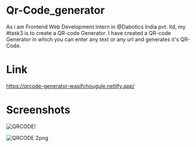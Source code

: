 # Qr-Code_generator

As i am Frontend Web Development intern in @Dabotics India pvt. ltd, my #task3 is to create a QR-code Generator.
I have created a QR-code Generator in which you can enter any text or any url and generates it's QR-Code.

# Link
https://qrcode-generator-wasifchougule.netlify.app/

# Screenshots
![QRCODE!](https://github.com/Wsf03/Qr-Code_generator/assets/136227424/c1bfb0a7-63c0-46d1-afc8-3b5446281f6e)

![QRCODE 2png](https://github.com/Wsf03/Qr-Code_generator/assets/136227424/91693aa7-b7c2-43c4-9412-97a4001026cc)
